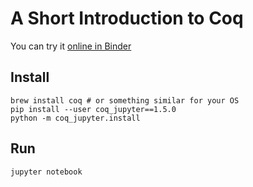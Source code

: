 # A Short Introduction to Coq

You can try it [online in Binder](https://mybinder.org/v2/git/https%3A%2F%2Fc4science.ch%2Fdiffusion%2F9452%2Fcoq-project.git/master?filepath=demo.ipynb)

## Install

```shell
brew install coq # or something similar for your OS
pip install --user coq_jupyter==1.5.0
python -m coq_jupyter.install
```

## Run

```shell
jupyter notebook
```